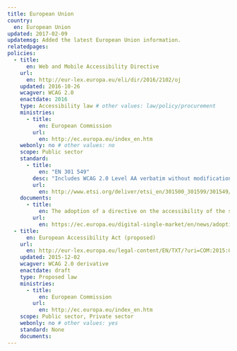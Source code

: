 ```yaml
---
title: European Union
country:
  en: European Union
updated: 2017-02-09
updatemsg: Added the latest European Union information.
relatedpages:
policies:
  - title:
      en: Web and Mobile Accessibility Directive
    url:
      en: http://eur-lex.europa.eu/eli/dir/2016/2102/oj
    updated: 2016-10-26
    wcagver: WCAG 2.0
    enactdate: 2016
    type: Accessibility law # other values: law/policy/procurement
    ministries:
      - title:
          en: European Commission
        url:
          en: http://ec.europa.eu/index_en.htm
    webonly: no # other values: no
    scope: Public sector
    standard:
      - title:
          en: "EN 301 549"
        desc: "Includes WCAG 2.0 Level AA verbatim without modifications for Web content, and WCAG 2.0 Level AA as interpreted by WCAG2ICT for non-Web documentation and software."
        url:
          en: http://www.etsi.org/deliver/etsi_en/301500_301599/301549/01.01.01_60/en_301549v010101p.pdf
    documents:
      - title:
          en: The adoption of a directive on the accessibility of the sector bodies’ websites and mobile apps
        url:
          en: https://ec.europa.eu/digital-single-market/en/news/adoption-directive-accessibility-sector-bodies-websites-and-mobile-apps
  - title:
      en: European Accessibility Act (proposed)
    url:
      en: http://eur-lex.europa.eu/legal-content/EN/TXT/?uri=COM:2015:0615:FIN
    updated: 2015-12-02
    wcagver: WCAG 2.0 derivative
    enactdate: draft
    type: Proposed law
    ministries:
      - title:
          en: European Commission
        url:
          en: http://ec.europa.eu/index_en.htm
    scope: Public sector, Private sector
    webonly: no # other values: yes
    standard: None
    documents:
---
```

